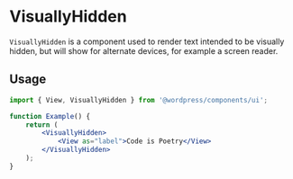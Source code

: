 # VisuallyHidden

`VisuallyHidden` is a component used to render text intended to be visually hidden, but will show for alternate devices, for example a screen reader.

## Usage

```jsx
import { View, VisuallyHidden } from '@wordpress/components/ui';

function Example() {
	return (
		<VisuallyHidden>
			<View as="label">Code is Poetry</View>
		</VisuallyHidden>
	);
}
```
